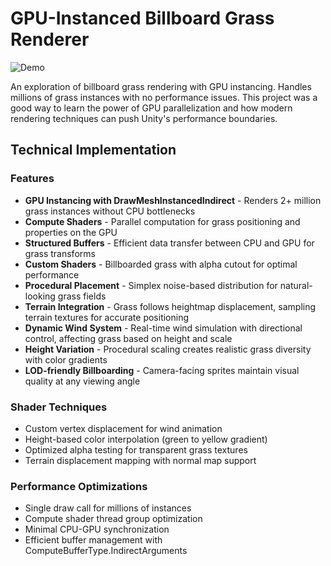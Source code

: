 # GPU-Instanced Billboard Grass Renderer

![Demo](demo/demo.gif)

An exploration of billboard grass rendering with GPU instancing. Handles millions of grass instances with no performance issues. This project was a good way to learn the power of GPU parallelization and how modern rendering techniques can push Unity's performance boundaries. 

## Technical Implementation

### Features
- **GPU Instancing with DrawMeshInstancedIndirect** - Renders 2+ million grass instances without CPU bottlenecks
- **Compute Shaders** - Parallel computation for grass positioning and properties on the GPU
- **Structured Buffers** - Efficient data transfer between CPU and GPU for grass transforms
- **Custom Shaders** - Billboarded grass with alpha cutout for optimal performance
- **Procedural Placement** - Simplex noise-based distribution for natural-looking grass fields
- **Terrain Integration** - Grass follows heightmap displacement, sampling terrain textures for accurate positioning
- **Dynamic Wind System** - Real-time wind simulation with directional control, affecting grass based on height and scale
- **Height Variation** - Procedural scaling creates realistic grass diversity with color gradients
- **LOD-friendly Billboarding** - Camera-facing sprites maintain visual quality at any viewing angle

### Shader Techniques
- Custom vertex displacement for wind animation
- Height-based color interpolation (green to yellow gradient)
- Optimized alpha testing for transparent grass textures
- Terrain displacement mapping with normal map support

### Performance Optimizations
- Single draw call for millions of instances
- Compute shader thread group optimization
- Minimal CPU-GPU synchronization
- Efficient buffer management with ComputeBufferType.IndirectArguments

